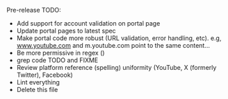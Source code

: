 Pre-release TODO:

* Add support for account validation on portal page
* Update portal pages to latest spec
* Make portal code more robust (URL validation, error handling, etc). e.g, www.youtube.com and m.youtube.com point to the same content...
* Be more permissive in regex ()
* grep code TODO and FIXME
* Review platform reference (spelling) uniformity (YouTube, X (formerly Twitter), Facebook)
* Lint everything
* Delete this file

